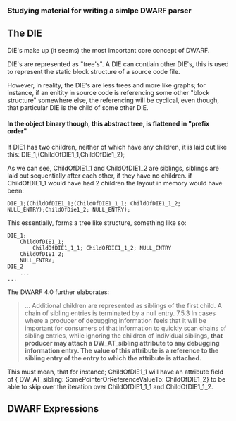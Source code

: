 ### Studying material for writing a simlpe DWARF parser

## The DIE

DIE's make up (it seems) the most important core concept of DWARF.

DIE's are represented as "tree's". A DIE can contiain other DIE's, this is used to represent
the static block structure of a source code file.

However, in reality, the DIE's are less trees and more like graphs; for instance, if an enitity in source code
is referencing some other "block structure" somewhere else, the referencing will be cyclical, even though,
that particular DIE is the child of some other DIE.

#### In the object binary though, this abstract tree, is flattened in "prefix order"

If DIE1 has two children, neither of which have any children, it is laid out like this:
DIE_1;(ChildOfDIE1_1,ChildOfDie1_2);

As we can see, ChildOfDIE1_1 and ChildOfDIE1_2 are siblings, siblings are laid out
sequentially after each other, if they have no children. if ChildOfDIE1_1 would have had 2 children
the layout in memory would have been:

`DIE_1;(ChildOfDIE1_1;(ChildOfDIE1_1_1; ChildOfDIE1_1_2; NULL_ENTRY);ChildOfDie1_2; NULL_ENTRY);`

This essentially, forms a tree like structure, something like so:

```
DIE_1;
    ChildOfDIE1_1;
        ChildOfDIE1_1_1; ChildOfDIE1_1_2; NULL_ENTRY
    ChildOfDIE1_2;
    NULL_ENTRY;
DIE_2
    ...
...
```

The DWARF 4.0 further elaborates:

> ... Additional children are represented as siblings of the first child. A chain of sibling entries is
> terminated by a null entry.
> 7.5.3
> In cases where a producer of debugging information feels that it will be important for consumers
> of that information to quickly scan chains of sibling entries, while ignoring the children of
> individual siblings, **that producer may attach a DW_AT_sibling attribute to any debugging
> information entry. The value of this attribute is a reference to the sibling entry of the entry to
> which the attribute is attached.**

This must mean, that for instance; ChildOfDIE1_1 will have an attribute field of { DW_AT_sibling: SomePointerOrReferenceValueTo: ChildOfDIE1_2} to be able to skip over the iteration over ChildOfDIE1_1_1 and ChildOfDIE1_1_2.

## DWARF Expressions
